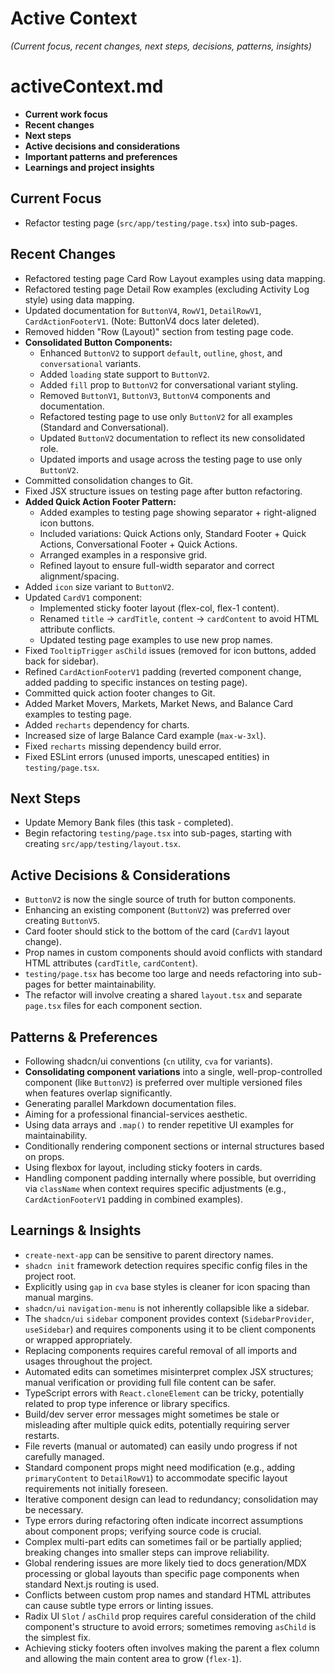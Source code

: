 # Active Context

*(Current focus, recent changes, next steps, decisions, patterns, insights)*

# activeContext.md

- **Current work focus**
- **Recent changes**
- **Next steps**
- **Active decisions and considerations**
- **Important patterns and preferences**
- **Learnings and project insights**

## Current Focus
- Refactor testing page (`src/app/testing/page.tsx`) into sub-pages.

## Recent Changes
- Refactored testing page Card Row Layout examples using data mapping.
- Refactored testing page Detail Row examples (excluding Activity Log style) using data mapping.
- Updated documentation for `ButtonV4`, `RowV1`, `DetailRowV1`, `CardActionFooterV1`. (Note: ButtonV4 docs later deleted).
- Removed hidden "Row (Layout)" section from testing page code.
- **Consolidated Button Components:**
    - Enhanced `ButtonV2` to support `default`, `outline`, `ghost`, and `conversational` variants.
    - Added `loading` state support to `ButtonV2`.
    - Added `fill` prop to `ButtonV2` for conversational variant styling.
    - Removed `ButtonV1`, `ButtonV3`, `ButtonV4` components and documentation.
    - Refactored testing page to use only `ButtonV2` for all examples (Standard and Conversational).
    - Updated `ButtonV2` documentation to reflect its new consolidated role.
    - Updated imports and usage across the testing page to use only `ButtonV2`.
- Committed consolidation changes to Git.
- Fixed JSX structure issues on testing page after button refactoring.
- **Added Quick Action Footer Pattern:**
    - Added examples to testing page showing separator + right-aligned icon buttons.
    - Included variations: Quick Actions only, Standard Footer + Quick Actions, Conversational Footer + Quick Actions.
    - Arranged examples in a responsive grid.
    - Refined layout to ensure full-width separator and correct alignment/spacing.
- Added `icon` size variant to `ButtonV2`.
- Updated `CardV1` component:
    - Implemented sticky footer layout (flex-col, flex-1 content).
    - Renamed `title` -> `cardTitle`, `content` -> `cardContent` to avoid HTML attribute conflicts.
    - Updated testing page examples to use new prop names.
- Fixed `TooltipTrigger` `asChild` issues (removed for icon buttons, added back for sidebar).
- Refined `CardActionFooterV1` padding (reverted component change, added padding to specific instances on testing page).
- Committed quick action footer changes to Git.
- Added Market Movers, Markets, Market News, and Balance Card examples to testing page.
- Added `recharts` dependency for charts.
- Increased size of large Balance Card example (`max-w-3xl`).
- Fixed `recharts` missing dependency build error.
- Fixed ESLint errors (unused imports, unescaped entities) in `testing/page.tsx`.

## Next Steps
- Update Memory Bank files (this task - completed).
- Begin refactoring `testing/page.tsx` into sub-pages, starting with creating `src/app/testing/layout.tsx`.

## Active Decisions & Considerations
- `ButtonV2` is now the single source of truth for button components.
- Enhancing an existing component (`ButtonV2`) was preferred over creating `ButtonV5`.
- Card footer should stick to the bottom of the card (`CardV1` layout change).
- Prop names in custom components should avoid conflicts with standard HTML attributes (`cardTitle`, `cardContent`).
- `testing/page.tsx` has become too large and needs refactoring into sub-pages for better maintainability.
- The refactor will involve creating a shared `layout.tsx` and separate `page.tsx` files for each component section.

## Patterns & Preferences
- Following shadcn/ui conventions (`cn` utility, `cva` for variants).
- **Consolidating component variations** into a single, well-prop-controlled component (like `ButtonV2`) is preferred over multiple versioned files when features overlap significantly.
- Generating parallel Markdown documentation files.
- Aiming for a professional financial-services aesthetic.
- Using data arrays and `.map()` to render repetitive UI examples for maintainability.
- Conditionally rendering component sections or internal structures based on props.
- Using flexbox for layout, including sticky footers in cards.
- Handling component padding internally where possible, but overriding via `className` when context requires specific adjustments (e.g., `CardActionFooterV1` padding in combined examples).

## Learnings & Insights
- `create-next-app` can be sensitive to parent directory names.
- `shadcn init` framework detection requires specific config files in the project root.
- Explicitly using `gap` in `cva` base styles is cleaner for icon spacing than manual margins.
- `shadcn/ui` `navigation-menu` is not inherently collapsible like a sidebar.
- The `shadcn/ui` `sidebar` component provides context (`SidebarProvider`, `useSidebar`) and requires components using it to be client components or wrapped appropriately.
- Replacing components requires careful removal of all imports and usages throughout the project.
- Automated edits can sometimes misinterpret complex JSX structures; manual verification or providing full file content can be safer.
- TypeScript errors with `React.cloneElement` can be tricky, potentially related to prop type inference or library specifics.
- Build/dev server error messages might sometimes be stale or misleading after multiple quick edits, potentially requiring server restarts.
- File reverts (manual or automated) can easily undo progress if not carefully managed.
- Standard component props might need modification (e.g., adding `primaryContent` to `DetailRowV1`) to accommodate specific layout requirements not initially foreseen.
- Iterative component design can lead to redundancy; consolidation may be necessary.
- Type errors during refactoring often indicate incorrect assumptions about component props; verifying source code is crucial.
- Complex multi-part edits can sometimes fail or be partially applied; breaking changes into smaller steps can improve reliability.
- Global rendering issues are more likely tied to docs generation/MDX processing or global layouts than specific page components when standard Next.js routing is used.
- Conflicts between custom prop names and standard HTML attributes can cause subtle type errors or linting issues.
- Radix UI `Slot` / `asChild` prop requires careful consideration of the child component's structure to avoid errors; sometimes removing `asChild` is the simplest fix.
- Achieving sticky footers often involves making the parent a flex column and allowing the main content area to grow (`flex-1`).
